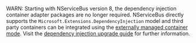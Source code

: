 WARN: Starting with NServiceBus version 8, the dependency injection container adapter packages are no longer required. NServiceBus directly supports the `Microsoft.Extensions.DependencyInjection` model and third party containers can be integrated using the [externally managed container mode](/nservicebus/dependency-injection/#externally-managed-mode). Visit the [dependency injection upgrade guide](/nservicebus/upgrades/7to8/dependency-injection.md) for further information.